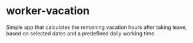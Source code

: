 # worker-vacation
Simple app that calculates the remaining vacation hours after taking leave, based on selected dates and a predefined daily working time.
